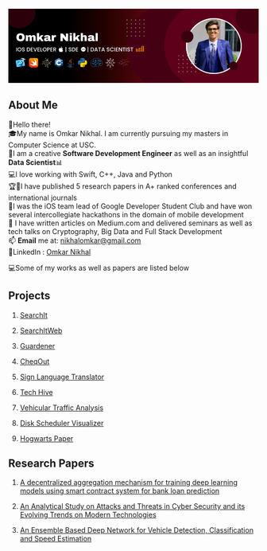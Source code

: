 ![plot](Omkar_Banner.png)

## About Me
👨‍Hello there! <br />
🎓My name is Omkar Nikhal. I am currently pursuing my masters in Computer Science at USC. <br />
📱I am a creative **Software Development Engineer** as well as an insightful **Data Scientist**📊<br />
💻I love working with Swift, C++, Java and Python<br />
🏆🥇I have published 5 research papers in A+ ranked conferences and international journals<br />
🎒I was the iOS team lead of Google Developer Student Club and have won several intercollegiate hackathons in the domain of mobile development <br />
📄 I have written articles on Medium.com and delivered seminars as well as tech talks on Cryptography, Big Data and Full Stack Development <br />
📫 **Email** me at: nikhalomkar@gmail.com <br/>
📱LinkedIn : [Omkar Nikhal](https://www.linkedin.com/in/omkar-nikhal/)

💻Some of my works as well as papers are listed below<br />

## Projects

1. [SearchIt](https://github.com/gitpushOmnik/SearchIt)

2. [SearchItWeb](https://github.com/gitpushOmnik/SearchItWeb)
   
3. [Guardener](https://github.com/gitpushOmnik/Guardener)

4. [CheqOut](https://github.com/gitpushOmnik/CheqOut)

5. [Sign Language Translator](https://github.com/gitpushOmnik/Sign-Language-Translator)

6. [Tech Hive](https://github.com/gitpushOmnik/Tech-Hive)

7. [Vehicular Traffic Analysis](https://github.com/gitpushOmnik/Vehicular-Traffic-Analysis)

8. [Disk Scheduler Visualizer](https://github.com/gitpushOmnik/Disk-Scheduler-Visualizer)

9. [Hogwarts Paper](https://github.com/gitpushOmnik/Hogwarts-Paper-AR)


## Research Papers

1. [A decentralized aggregation mechanism for training deep learning models using smart contract system for bank loan prediction](https://arxiv.org/abs/2011.10981)

2. [An Analytical Study on Attacks and Threats in Cyber Security and its Evolving Trends on Modern Technologies](https://www.semanticscholar.org/paper/An-Analytical-Study-on-Attacks-and-Threats-in-Cyber-Nikhal/6cf1bf7e212a1b03f0c911bde02fc748da3094ea)

3. [An Ensemble Based Deep Network for Vehicle Detection, Classification and Speed Estimation](https://www.jetir.org/papers/JETIR2207191.pdf)
